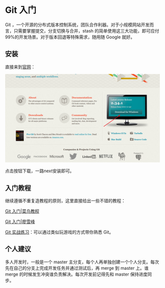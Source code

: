 # Git 入门

Git ，一个开源的分布式版本控制系统，团队合作利器。对于小规模网站开发而言，只需要掌握提交，分支切换与合并，stash 的简单使用这三大功能，即可应付99%的开发场景。对于版本回退等特殊需求，随用随 Google 就好。

## 安装

直接来到[官网](https://git-scm.com/)：

![](https://raw.githubusercontent.com/zhtjtcz/MyImg/master/img/202201172043099.png)

点击按钮下载，一路next安装即可。

## 入门教程

继续遵循不重复造教程的原则，这里直接给出一些不错的教程：

[Git 入门|菜鸟教程](https://www.runoob.com/git/git-tutorial.html)

[Git 入门|廖雪峰](https://www.bookstack.cn/read/liaoxuefeng-git-2020/bea9104a1d1bccc3.md)

[Git 实战练习](https://learngitbranching.js.org/?locale=zh_CN)：可以通过类似玩游戏的方式带你熟悉 Git。

## 个人建议

多人开发时，一般是一个 master 主分支，每个人再单独创建一个个人分支。每次先在自己的分支上完成开发任务并通过测试后，再 merge 到 master 上。谁 merge 的时候发生冲突谁负责解决。每次开发前记得先和 master 保持进度同步。

<link rel="stylesheet" href="https://cdn.jsdelivr.net/npm/gitalk@1/dist/gitalk.css">
<script src="https://cdn.jsdelivr.net/npm/gitalk@1/dist/gitalk.min.js"></script>
<div id="gitalk-container"></div>
<script>
var gitalk = new Gitalk({
  "clientID": "0cfd2f1628066d69c6e3",
  "clientSecret": "303031b18a4deabc1164de81f2d78273c18f8415",
  "repo": "Djangobook",
  "owner": "Super-BUAA-2021",
  "admin": ["zhtjtcz"],
  "id": location.pathname,
  "distractionFreeMode": false  
});
gitalk.render("gitalk-container");
</script>
